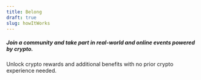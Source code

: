 ```yaml
---
title: Belong
draft: true
slug: howItWorks
---
```


##### Join a community and take part in real-world and online events powered by crypto.
Unlock crypto rewards and additional benefits with no prior crypto experience needed.
